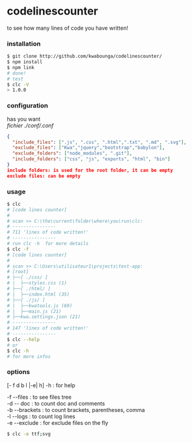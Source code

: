 # codelinescounter
to see how many lines of code you have written!


### installation

````sh
$ git clone http://github.com/kwabounga/codelinescounter/
$ npm install
$ npm link
# done!
# test
$ clc -V
> 1.0.0
````
### configuration

has you want  
*fichier ./conf/.conf*
```json
{
  "include_files": [".js", ".css", ".html",".txt", ".md", ".svg"],
  "exclude_files": ["Kwa","jquery","bootstrap","babylon"],
  "exclude_folders": ["node_modules", ".git"],
  "include_folders": ["css", "js", "exports", "html", "bin"]
}
include folders: is used for the root folder, it can be empty
exclude files: can be empty
```
### usage
````sh
$ clc
# [code lines counter]
#
# scan >> C:\the\current\folder\where\you\run\clc:
# ----------------
# 711 'lines of code written!'
# ----------------
# run clc -h  for more details
$ clc -f
# [code lines counter]
#
# scan >> C:\Users\utilisateur1\projects\test-app:
# [root]
# ├──[ ./css/ ]
# |  ├──styles.css (1)
# ├──[ ./html/ ]
# |  ├──index.html (35)
# ├──[ ./js/ ]
# |  ├──kwatools.js (69)
# |  ├──main.js (21)
# ├──kwa.settings.json (21)
# ----------------
# 147 'lines of code written!'
# ----------------
$ clc --help
# or
$ clc -h
# for more infos
````

### options
[- f d b l |-e| h]
-h : for help  

-f --files : to see files tree  
-d -- doc : to count doc and comments  
-b --brackets : to count brackets, parentheses, comma   
-l --logs : to count log lines  
-e --exclude : for exclude files on the fly
```sh
$ clc -e ttf;svg
```
